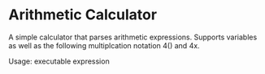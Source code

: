 # Arithmetic Calculator

A simple calculator that parses arithmetic expressions.
Supports variables as well as the following multiplcation notation 4() and 4x.


Usage: executable expression
